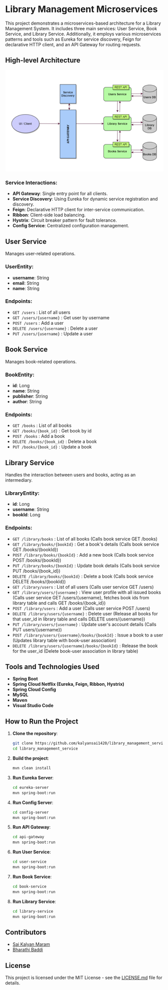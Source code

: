 # Library Management Microservices

This project demonstrates a microservices-based architecture for a Library Management System. It includes three main services: User Service, Book Service, and Library Service. Additionally, it employs various microservices patterns and tools such as Eureka for service discovery, Feign for declarative HTTP client, and an API Gateway for routing requests.

## High-level Architecture



![Architecture Diagram](architecture.png)

### Service Interactions:

- **API Gateway**: Single entry point for all clients.
- **Service Discovery**: Using Eureka for dynamic service registration and discovery.
- **Feign**: Declarative HTTP client for inter-service communication.
- **Ribbon**: Client-side load balancing.
- **Hystrix**: Circuit breaker pattern for fault tolerance.
- **Config Service**: Centralized configuration management.

## User Service

Manages user-related operations.

### UserEntity:
- **username**: String
- **email**: String
- **name**: String

### Endpoints:
- `GET /users` : List of all users
- `GET /users/{username}` : Get user by username
- `POST /users` : Add a user
- `DELETE /users/{username}` : Delete a user
- `PUT /users/{username}` : Update a user

## Book Service

Manages book-related operations.

### BookEntity:
- **id**: Long
- **name**: String
- **publisher**: String
- **author**: String

### Endpoints:
- `GET /books` : List of all books
- `GET /books/{book_id}` : Get book by id
- `POST /books` : Add a book
- `DELETE /books/{book_id}` : Delete a book
- `PUT /books/{book_id}` : Update a book

## Library Service

Handles the interaction between users and books, acting as an intermediary.

### LibraryEntity:
- **id**: Long
- **username**: String
- **bookId**: Long

### Endpoints:
- `GET /library/books` : List of all books (Calls book service GET /books)
- `GET /library/books/{bookId}` : Get a book's details (Calls book service GET /books/{bookId})
- `POST /library/books/{bookId}` : Add a new book (Calls book service POST /books/{bookId})
- `PUT /library/books/{bookId}` : Update book details (Calls book service PUT /books/{book_id})
- `DELETE /library/books/{bookId}` : Delete a book (Calls book service DELETE /books/{bookId})
- `GET /library/users` : List of all users (Calls user service GET /users)
- `GET /library/users/{username}` : View user profile with all issued books (Calls user service GET /users/{username}, fetches book ids from library table and calls GET /books/{book_id})
- `POST /library/users` : Add a user (Calls user service POST /users)
- `DELETE /library/users/{username}` : Delete user (Release all books for that user_id in library table and calls DELETE users/{username})
- `PUT /library/users/{username}` : Update user's account details (Calls PUT users/{username})
- `POST /library/users/{username}/books/{bookId}` : Issue a book to a user (Updates library table with book-user association)
- `DELETE /library/users/{username}/books/{bookId}` : Release the book for the user_id (Delete book-user association in library table)

## Tools and Technologies Used

- **Spring Boot**
- **Spring Cloud Netflix (Eureka, Feign, Ribbon, Hystrix)**
- **Spring Cloud Config**
- **MySQL**
- **Maven**
- **Visual Studio Code**

## How to Run the Project

1. **Clone the repository**:
    ```sh
    git clone https://github.com/kalyansai1420/library_management_service.git
    cd library_management_service
    ```

2. **Build the project**:
    ```sh
    mvn clean install
    ```

3. **Run Eureka Server**:
    ```sh
    cd eureka-server
    mvn spring-boot:run
    ```

4. **Run Config Server**:
    ```sh
    cd config-server
    mvn spring-boot:run
    ```

5. **Run API Gateway**:
    ```sh
    cd api-gateway
    mvn spring-boot:run
    ```

6. **Run User Service**:
    ```sh
    cd user-service
    mvn spring-boot:run
    ```

7. **Run Book Service**:
    ```sh
    cd book-service
    mvn spring-boot:run
    ```

8. **Run Library Service**:
    ```sh
    cd library-service
    mvn spring-boot:run
    ```

## Contributors

- [Sai Kalyan Maram](https://github.com/kalyansai1420)
- [Bharathi Baddi](https://github.com/BharathiBaddi)

## License

This project is licensed under the MIT License - see the [LICENSE.md](LICENSE.md) file for details.


